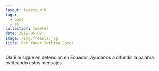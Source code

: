 ```yaml
---
layout: tweets.njk
tags:
  - post
  - es
collection: tweetes
date: 2019-05-02
image: /img/freeola.jpg
title: Por favor Twittea Esto!
---
```

Ola Bini sigue en detención en Ecuador. Ayúdanos a difundir la palabra twitteando estos mensajes.
